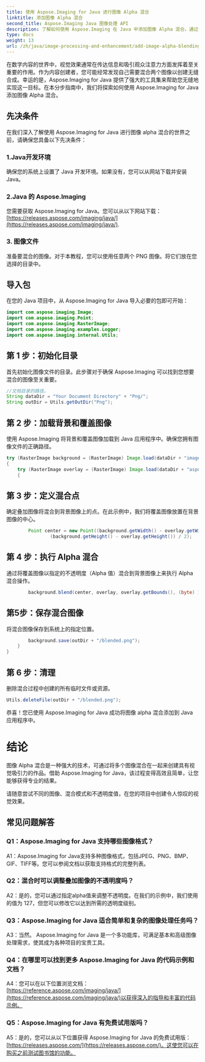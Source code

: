 ```yaml
---
title: 使用 Aspose.Imaging for Java 进行图像 Alpha 混合
linktitle: 添加图像 Alpha 混合
second_title: Aspose.Imaging Java 图像处理 API
description: 了解如何使用 Aspose.Imaging 在 Java 中添加图像 Alpha 混合。通过分步指导创建令人惊叹的视觉效果。
type: docs
weight: 13
url: /zh/java/image-processing-and-enhancement/add-image-alpha-blending/
---
```

在数字内容的世界中，视觉效果通常在传达信息和吸引观众注意力方面发挥着至关重要的作用。作为内容创建者，您可能经常发现自己需要混合两个图像以创建无缝合成。幸运的是，Aspose.Imaging for Java 提供了强大的工具集来帮助您无缝地实现这一目标。在本分步指南中，我们将探索如何使用 Aspose.Imaging for Java 添加图像 Alpha 混合。

## 先决条件

在我们深入了解使用 Aspose.Imaging for Java 进行图像 alpha 混合的世界之前，请确保您具备以下先决条件：

### 1.Java开发环境
确保您的系统上设置了 Java 开发环境。如果没有，您可以从网站下载并安装 Java。

### 2.Java 的 Aspose.Imaging
您需要获取 Aspose.Imaging for Java。您可以从以下网站下载：[https://releases.aspose.com/imaging/java/](https://releases.aspose.com/imaging/java/).

### 3. 图像文件
准备要混合的图像。对于本教程，您可以使用任意两个 PNG 图像。将它们放在您选择的目录中。

## 导入包

在您的 Java 项目中，从 Aspose.Imaging for Java 导入必要的包即可开始：

```java
import com.aspose.imaging.Image;
import com.aspose.imaging.Point;
import com.aspose.imaging.RasterImage;
import com.aspose.imaging.examples.Logger;
import com.aspose.imaging.internal.Utils;
```

## 第 1 步：初始化目录

首先初始化图像文件的目录。此步骤对于确保 Aspose.Imaging 可以找到您想要混合的图像至关重要。

```java
//文档目录的路径。
String dataDir = "Your Document Directory" + "Png/";
String outDir = Utils.getOutDir("Png");
```

## 第 2 步：加载背景和覆盖图像

使用 Aspose.Imaging 将背景和覆盖图像加载到 Java 应用程序中。确保您拥有图像文件的正确路径。

```java
try (RasterImage background = (RasterImage) Image.load(dataDir + "image0.png"))
{
    try (RasterImage overlay = (RasterImage) Image.load(dataDir + "aspose_logo.png"))
    {
```

## 第 3 步：定义混合点

确定叠加图像将混合到背景图像上的点。在此示例中，我们将覆盖图像放置在背景图像的中心。

```java
        Point center = new Point((background.getWidth() - overlay.getWidth()) / 2,
                (background.getHeight() - overlay.getHeight()) / 2);
```

## 第 4 步：执行 Alpha 混合

通过将覆盖图像以指定的不透明度（Alpha 值）混合到背景图像上来执行 Alpha 混合操作。

```java
        background.blend(center, overlay, overlay.getBounds(), (byte) 127);
```

## 第5步：保存混合图像

将混合图像保存到系统上的指定位置。

```java
        background.save(outDir + "/blended.png");
    }
}
```

## 第 6 步：清理

删除混合过程中创建的所有临时文件或资源。

```java
Utils.deleteFile(outDir + "/blended.png");
```

恭喜！您已使用 Aspose.Imaging for Java 成功将图像 alpha 混合添加到 Java 应用程序中。

# 结论

图像 Alpha 混合是一种强大的技术，可通过将多个图像混合在一起来创建具有视觉吸引力的作品。借助 Aspose.Imaging for Java，该过程变得高效且简单，让您能够获得专业的结果。

请随意尝试不同的图像、混合模式和不透明度值，在您的项目中创建令人惊叹的视觉效果。

## 常见问题解答

### Q1：Aspose.Imaging for Java 支持哪些图像格式？

A1：Aspose.Imaging for Java支持多种图像格式，包括JPEG、PNG、BMP、GIF、TIFF等。您可以参阅文档以获取支持格式的完整列表。

### Q2：混合时可以调整叠加图像的不透明度吗？

A2：是的，您可以通过指定alpha值来调整不透明度。在我们的示例中，我们使用的值为 127，但您可以修改它以达到所需的透明度级别。

### Q3：Aspose.Imaging for Java 适合简单和复杂的图像处理任务吗？

A3：当然。 Aspose.Imaging for Java 是一个多功能库，可满足基本和高级图像处理需求，使其成为各种项目的宝贵工具。

### Q4：在哪里可以找到更多 Aspose.Imaging for Java 的代码示例和文档？

 A4：您可以在以下位置浏览文档：[https://reference.aspose.com/imaging/java/](https://reference.aspose.com/imaging/java/)以获得深入的指导和丰富的代码示例。

### Q5：Aspose.Imaging for Java 有免费试用版吗？

 A5：是的，您可以从以下位置获得 Aspose.Imaging for Java 的免费试用版：[https://releases.aspose.com/](https://releases.aspose.com/)。这使您可以在购买之前测试图书馆的功能。